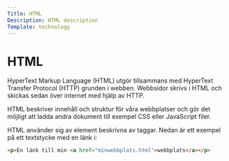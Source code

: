 ```yaml
---
Title: HTML
Description: HTML description
Template: technology
---
```


HTML
===========

<div class="description">
HyperText Markup Language (HTML) utgör tillsammans med HyperText Transfer Protocol (HTTP) grunden i webben. Webbsidor skrivs i HTML och skickas sedan över internet med hjälp av HTTP.

HTML beskriver innehåll och struktur för våra webbplatser och gör det möjligt att ladda andra dokument till exempel CSS eller JavaScript filer.

HTML använder sig av element beskrivna av taggar. Nedan är ett exempel på ett textstycke med en länk i:
</div>

```html
<p>En länk till min <a href="minwebbplats.html">webbplats</a></p>
```
